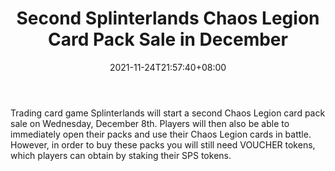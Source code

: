 ﻿---
title: "Second Splinterlands Chaos Legion Card Pack Sale in December"
date: 2021-11-24T21:57:40+08:00
lastmod: 2021-11-24T16:45:40+08:00
draft: false
authors: ["Nessia"]
description: "Trading card game Splinterlands will start a second Chaos Legion card pack sale on Wednesday, December 8th. Players will then also be able to immediately open their packs and use their Chaos Legion cards in battle. However, in order to buy these packs you will still need VOUCHER tokens, which players can obtain by staking their SPS tokens."
featuredImage: "second-splinterlands-chaos-legion-card-pack-sale-in-december.png"
tags: ["Virtual World","Play to Earn"]
categories: ["news"]
news: ["Virtual World"]
weight: 
lightgallery: true
pinned: false
recommend: false
recommend1: false
---

Trading card game Splinterlands will start a second Chaos Legion card pack sale on Wednesday, December 8th. Players will then also be able to immediately open their packs and use their Chaos Legion cards in battle. However, in order to buy these packs you will still need VOUCHER tokens, which players can obtain by staking their SPS tokens.

<!--more-->

